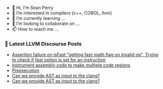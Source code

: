 - 👋 Hi, I’m Sean Perry
- 👀 I’m interested in compilers (c++, COBOL, llvm)
- 🌱 I’m currently learning ...
- 💞️ I’m looking to collaborate on ...
- 📫 How to reach me ...

<!---
s66perry/s66perry is a ✨ special ✨ repository because its `README.md` (this file) appears on your GitHub profile.
You can click the Preview link to take a look at your changes.
--->
### 📕 Latest LLVM Discourse Posts

<!-- DISCOURSE-LLVM:START -->
- [Assertion failure on isFast &quot;getting fast-math flag on invalid op&quot;, Trying to check if fast option is set for an instruction](https://discourse.llvm.org/t/assertion-failure-on-isfast-getting-fast-math-flag-on-invalid-op-trying-to-check-if-fast-option-is-set-for-an-instruction/67383#post_2)
- [Instrument assembly code to make multiple code regions](https://discourse.llvm.org/t/instrument-assembly-code-to-make-multiple-code-regions/67401#post_1)
- [Preexecution](https://discourse.llvm.org/t/preexecution/65953#post_4)
- [Can we provide AST as input to the clang?](https://discourse.llvm.org/t/can-we-provide-ast-as-input-to-the-clang/67395#post_2)
- [Can we provide AST as input to the clang?](https://discourse.llvm.org/t/can-we-provide-ast-as-input-to-the-clang/67395#post_1)
<!-- DISCOURSE-LLVM:END -->

